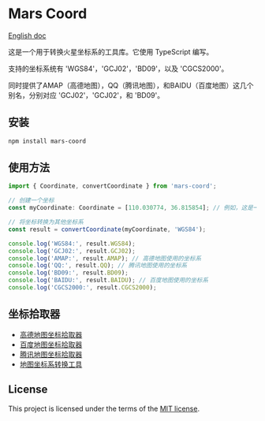 # Mars Coord

[English doc](./README_EN.md)

这是一个用于转换火星坐标系的工具库。它使用 TypeScript 编写。

支持的坐标系统有 'WGS84'，'GCJ02'，'BD09'，以及 'CGCS2000'。

同时提供了AMAP（高德地图），QQ（腾讯地图），和BAIDU（百度地图）这几个别名，分别对应 'GCJ02'，'GCJ02'，和 'BD09'。

## 安装

```bash
npm install mars-coord
```

## 使用方法

```typescript
import { Coordinate, convertCoordinate } from 'mars-coord';

// 创建一个坐标
const myCoordinate: Coordinate = [110.030774, 36.815854]; // 例如，这是一个 'WGS84' 坐标

// 将坐标转换为其他坐标系
const result = convertCoordinate(myCoordinate, 'WGS84');

console.log('WGS84:', result.WGS84);
console.log('GCJ02:', result.GCJ02);
console.log('AMAP:', result.AMAP); // 高德地图使用的坐标系
console.log('QQ:', result.QQ); // 腾讯地图使用的坐标系
console.log('BD09:', result.BD09);
console.log('BAIDU:', result.BAIDU); // 百度地图使用的坐标系
console.log('CGCS2000:', result.CGCS2000);
```

## 坐标拾取器

- [高德地图坐标拾取器](https://lbs.amap.com/tools/picker)
- [百度地图坐标拾取器](https://api.map.baidu.com/lbsapi/getpoint/index.html)
- [腾讯地图坐标拾取器](https://lbs.qq.com/getPoint/)
- [地图坐标系转换工具](https://tool.lu/coordinate/)

## License

This project is licensed under the terms of the [MIT license](./LICENSE).

